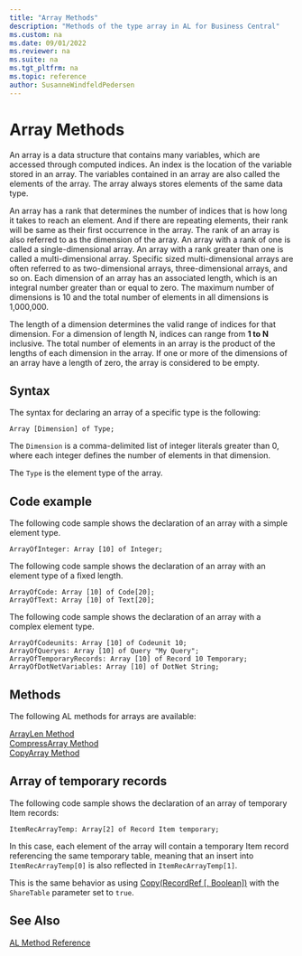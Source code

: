 ```yaml
---
title: "Array Methods"
description: "Methods of the type array in AL for Business Central"
ms.custom: na
ms.date: 09/01/2022
ms.reviewer: na
ms.suite: na
ms.tgt_pltfrm: na
ms.topic: reference
author: SusanneWindfeldPedersen
---
```


# Array Methods

An array is a data structure that contains many variables, which are accessed through computed indices. An index is the location of the variable stored in an array. The variables contained in an array are also called the elements of the array. The array always stores elements of the same data type.

An array has a rank that determines the number of indices that is how long it takes to reach an element. And if there are repeating elements, their rank will be same as their first occurrence in the array. The rank of an array is also referred to as the dimension of the array. An array with a rank of one is called a single-dimensional array. An array with a rank greater than one is called a multi-dimensional array. Specific sized multi-dimensional arrays are often referred to as two-dimensional arrays, three-dimensional arrays, and so on. Each dimension of an array has an associated length, which is an integral number greater than or equal to zero. The maximum number of dimensions is 10 and the total number of elements in all dimensions is 1,000,000.

The length of a dimension determines the valid range of indices for that dimension. For a dimension of length N, indices can range from **1 to N** inclusive. The total number of elements in an array is the product of the lengths of each dimension in the array. If one or more of the dimensions of an array have a length of zero, the array is considered to be empty.

## Syntax 

The syntax for declaring an array of a specific type is the following:

```AL
Array [Dimension] of Type;
```

The `Dimension` is a comma-delimited list of integer literals greater than 0, where each integer defines the number of elements in that dimension. 

The `Type` is the element type of the array.

## Code example 

The following code sample shows the declaration of an array with a simple element type.

```AL
ArrayOfInteger: Array [10] of Integer;
```

The following code sample shows the declaration of an array with an element type of a fixed length.

```AL
ArrayOfCode: Array [10] of Code[20];
ArrayOfText: Array [10] of Text[20];
```

The following code sample shows the declaration of an array with a complex element type.

```AL
ArrayOfCodeunits: Array [10] of Codeunit 10;
ArrayOfQueryes: Array [10] of Query "My Query";
ArrayOfTemporaryRecords: Array [10] of Record 10 Temporary;
ArrayOfDotNetVariables: Array [10] of DotNet String;
```

## Methods

The following AL methods for arrays are available:  

[ArrayLen Method](../methods-auto/system/system-arraylen-method.md)  
[CompressArray Method](../methods-auto/system/system-compressarray-method.md)  
[CopyArray Method](../methods-auto/system/system-copyarray-method.md)

## Array of temporary records

The following code sample shows the declaration of an array of temporary Item records:

```AL
ItemRecArrayTemp: Array[2] of Record Item temporary;
```

In this case, each element of the array will contain a temporary Item record referencing the same temporary table, meaning that an insert into `ItemRecArrayTemp[0]` is also reflected in `ItemRecArrayTemp[1]`.

This is the same behavior as using [Copy(RecordRef [, Boolean])](../methods-auto/recordref/recordref-copy-recordref-boolean-method.md) with the `ShareTable` parameter set to `true`.

## See Also  

[AL Method Reference](../methods-auto/library.md)  
